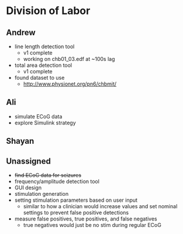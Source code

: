 # Division of Labor

## Andrew
* line length detection tool
  * v1 complete
  * working on chb01_03.edf at ~100s lag
* total area detection tool
  * v1 complete
* found dataset to use
  * http://www.physionet.org/pn6/chbmit/

## Ali
* simulate ECoG data
* explore Simulink strategy

## Shayan


## Unassigned
* ~~find ECoG data for seizures~~
* frequency/amplitude detection tool
* GUI design
* stimulation generation
* setting stimulation parameters based on user input
  * similar to how a clinician would increase values and set nominal settings to prevent false positive detections
* measure false positives, true positives, and false negatives
  * true negatives would just be no stim during regular ECoG

